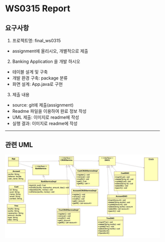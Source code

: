 # WS0315 Report  
## 요구사항
1. 프로젝트명: final_ws0315
- assignment에 올리시오, 개별적으로 제출
2. Banking Application 을 개발 하시오
- 테이블 설계 및 구축
- 개발 환경 구축: package 분류
- 화면 설계: App.java로 구현
3. 제출 내용
- source: git에 제출(assignment)
- Readme 파일을 이용하여 완료 정보 작성
- UML 제출: 이미지로 readme에 작성
- 실행 결과: 이미지로 readme에 작성 

***

## 관련 UML

<img width="1600" alt="스크린샷 2022-03-27 오전 12 41 14" src="https://github.com/justdoitjun/java/blob/assignments/ws0315.jpg">

